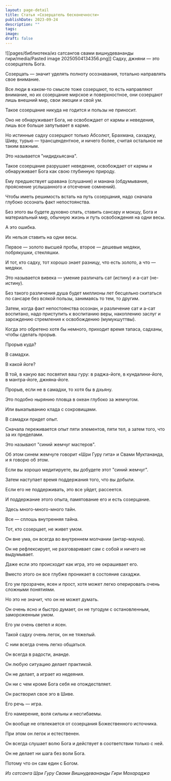 ```yaml
---
layout: page-detail
title: Статья «Созерцатель бесконечности»
publishDate: 2023-09-24
description: ""
tags: 
image: 
draft: false
---
```

![[pages/библиотека/из сатсангов свами вишнудевананды гири/media/Pasted image 20250504134356.png]]
 Садху, джняни — это созерцатель Бога.

 Созерцать — значит уделять полноту осознавания, тотально направлять свое внимание.

 Все люди в каком-то смысле тоже созерцают, то есть направляют внимание, но их созерцание мирское и поверхностное, они созерцают лишь внешний мир, свои эмоции и свой ум.

 Такое созерцание никуда не годится и пользы не приносит.

 Оно не обнаруживает Бога, не освобождает от кармы и неведения, лишь все больше запутывает в карме.

 Но истинные садху созерцают только Абсолют, Брахмана, сахаджу, Шиву, турью — трансцендентное, и ничего более, считая остальное не таким важным.

 Это называется "нидидхьясана".

 Такое созерцание разрушает неведение, освобождает от кармы и обнаруживает Бога как свою глубинную природу.

 Ему предшествует шравана (слушание) и манана (обдумывание, прояснение услышанного и отсечение сомнений).

 Чтобы иметь решимость встать на путь созерцания, надо сначала глубоко осознать факт непостоянства.

 Без этого вы будете духовно спать, ставить сансару и мокшу, Бога и материальный мир, обычную жизнь и путь освобождения на одни весы.

 А это ошибка.

 Их нельзя ставить на одни весы.

 Первое — золото высшей пробы, второе — дешевые медяки, побрякушки, стекляшки.

 И тот, кто садху, тот хорошо знает разницу, что есть золото, а что — медяки.

 Это называется вивека — умение различать сат (истину) и а-сат (не-истину).

 Без такого различения душа будет миллионы лет бесцельно скитаться по сансаре без всякой пользы, занимаясь то тем, то другим.

 Затем, когда факт непостоянства осознан, и различение сат и а-сат воспитано, надо приступить к воспитанию веры, накоплению заслуг и зарождению стремления к освобождению (мумукшуттвы).

 Когда это обретено хотя бы немного, приходит время тапаса, садханы, чтобы сделать прорыв.

 Прорыв куда?

 В самадхи.

 В какой йоге?

 В той, в какую вас посвятил ваш гуру: в раджа-йоге, в кундалини-йоге, в мантра-йоге, джняна-йоге.

 Прорыв, если не в самадхи, то хотя бы в дхьяну.

 Это подобно нырянию пловца в океан глубоко за жемчугом.

 Или выкапыванию клада с сокровищами.

 В самадхи придет опыт.

 Сначала переживается опыт пяти элементов, пяти тел, а затем того, что за их пределами.

 Это называют "синий жемчуг мастеров".

 Об этом синем жемчуге говорит «Шри Гуру гита» и Свами Муктананда, и я говорю об этом.

 Если вы хорошо медитируете, вы добудете этот "синий жемчуг".

 Затем наступает время поддержания того, что вы добыли.

 Если его не поддерживать, это все уйдет, рассеется.

 И поддержание этого опыта, памятование его и есть созерцание.

 Здесь много-много-много тайн.

 Все — сплошь внутренняя тайна.

 Тот, кто созерцает, не живет умом.

 Он вне ума, он всегда во внутреннем молчании (антар-мауна).

 Он не рефлексирует, не разговаривает сам с собой и ничего не выдумывает.

 Даже если это происходит как игра, это не окрашивает его.

 Вместо этого он все глубже проникает в состояние сахаджи.

 Его ум прозрачен, ясен и прост, хотя может легко оперировать очень сложными понятиями.

 Но это не значит, что он не может думать.

 Он очень ясно и быстро думает, он не тугодум с остановленным, замороженным умом.

 Его ум очень светел и ясен.

 Такой садху очень легок, он не тяжелый.

 С ним всегда очень легко общаться.

 Он всегда в радости, ананде.

 Он любую ситуацию делает практикой.

 Он не делает, а играет из недеяния.

 Он ни с чем кроме Бога себя не отождествляет.

 Он растворил свое эго в Шиве.

 Его речь — игра.

 Его намерение, воля сильны и несгибаемы.

 Он вообще не отвлекается от созерцания Божественного источника.

 При этом он легок и естественен.

 Он всегда слушает волю Бога и действует в соответствии только с ней.

 Он не делает ни шага без воли Бога.

 Потому что он сам един с Богом.

*Из сатсанга Шри Гуру Свами Вишнудевананды Гири Махараджа*